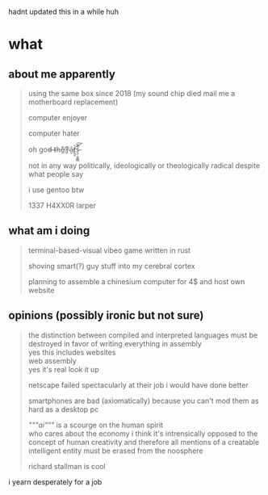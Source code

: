 hadnt updated this in a while huh
# what

## about me apparently

>using the same box since 2018 (my sound chip died mail me a motherboard replacement)
>
>computer enjoyer
>
>computer hater
>
>oh god̴ ̶t̴h̵e̸̼͊ ̸̗̌ŕ̷̗ȃ̷̮t̸̮͈̮͝͝s̶͙̤͔͈͇̻̀̓̚͠
>
>not in any way politically, ideologically or theologically radical despite what people say
>
>i use gentoo btw
>
>1337 H4XX0R larper

## what am i doing

>terminal-based-visual vibeo game written in rust
>
>shoving smart(?) guy stuff into my cerebral cortex
>
>planning to assemble a chinesium computer for 4$ and host own website

## opinions (possibly ironic but not sure)

>the distinction between compiled and interpreted languages must be destroyed in favor of writing everything in assembly  
>yes this includes websites  
>web assembly  
>yes it's real look it up  
>
>netscape failed spectacularly at their job i would have done better
>
>smartphones are bad (axiomatically) because you can't mod them as hard as a desktop pc
>
>*"""ai"""* is a scourge on the human spirit  
>who cares about the economy i think it's intrensically opposed to the concept of human creativity and therefore all mentions of a creatable intelligent entity must be erased from the noosphere
>
>richard stallman is cool

i yearn desperately for a job
